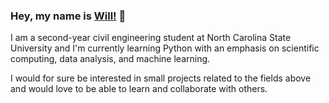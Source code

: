 ### Hey, my name is [Will!](https://www.linkedin.com/in/williamrumbos/) 👋

I am a second-year civil engineering student at North Carolina State University and I'm currently learning Python with an emphasis on scientific computing, data analysis, and machine learning.

I would for sure be interested in small projects related to the fields above and would love to be able to learn and collaborate with others.
